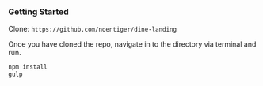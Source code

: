 ### Getting Started
Clone: `https://github.com/noentiger/dine-landing`

Once you have cloned the repo, navigate in to the directory via terminal and run.

```bash
npm install
gulp
```
